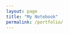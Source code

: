 ```yaml
---
layout: page
title: "My Notebook"
permalink: /portfolio/
---
```


<a src="TBlainUoB.github.io/files/06-BoostingModel.ipynb.html" width="100%" height="1000px"></a>
